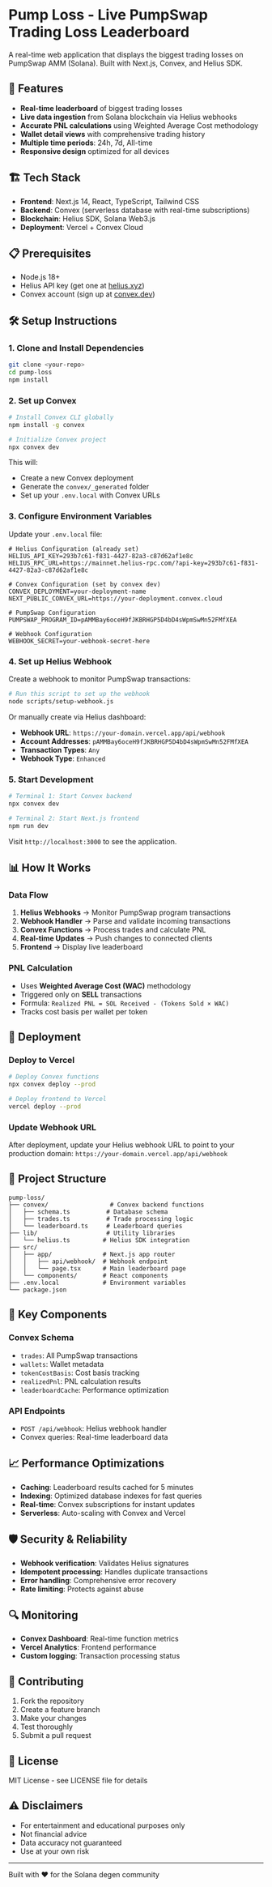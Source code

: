 # Pump Loss - Live PumpSwap Trading Loss Leaderboard

A real-time web application that displays the biggest trading losses on PumpSwap AMM (Solana). Built with Next.js, Convex, and Helius SDK.

## 🚀 Features

- **Real-time leaderboard** of biggest trading losses
- **Live data ingestion** from Solana blockchain via Helius webhooks
- **Accurate PNL calculations** using Weighted Average Cost methodology
- **Wallet detail views** with comprehensive trading history
- **Multiple time periods**: 24h, 7d, All-time
- **Responsive design** optimized for all devices

## 🏗️ Tech Stack

- **Frontend**: Next.js 14, React, TypeScript, Tailwind CSS
- **Backend**: Convex (serverless database with real-time subscriptions)
- **Blockchain**: Helius SDK, Solana Web3.js
- **Deployment**: Vercel + Convex Cloud

## 📋 Prerequisites

- Node.js 18+
- Helius API key (get one at [helius.xyz](https://helius.xyz))
- Convex account (sign up at [convex.dev](https://convex.dev))

## 🛠️ Setup Instructions

### 1. Clone and Install Dependencies

```bash
git clone <your-repo>
cd pump-loss
npm install
```

### 2. Set up Convex

```bash
# Install Convex CLI globally
npm install -g convex

# Initialize Convex project
npx convex dev
```

This will:
- Create a new Convex deployment
- Generate the `convex/_generated` folder
- Set up your `.env.local` with Convex URLs

### 3. Configure Environment Variables

Update your `.env.local` file:

```env
# Helius Configuration (already set)
HELIUS_API_KEY=293b7c61-f831-4427-82a3-c87d62af1e8c
HELIUS_RPC_URL=https://mainnet.helius-rpc.com/?api-key=293b7c61-f831-4427-82a3-c87d62af1e8c

# Convex Configuration (set by convex dev)
CONVEX_DEPLOYMENT=your-deployment-name
NEXT_PUBLIC_CONVEX_URL=https://your-deployment.convex.cloud

# PumpSwap Configuration
PUMPSWAP_PROGRAM_ID=pAMMBay6oceH9fJKBRHGP5D4bD4sWpmSwMn52FMfXEA

# Webhook Configuration
WEBHOOK_SECRET=your-webhook-secret-here
```

### 4. Set up Helius Webhook

Create a webhook to monitor PumpSwap transactions:

```bash
# Run this script to set up the webhook
node scripts/setup-webhook.js
```

Or manually create via Helius dashboard:
- **Webhook URL**: `https://your-domain.vercel.app/api/webhook`
- **Account Addresses**: `pAMMBay6oceH9fJKBRHGP5D4bD4sWpmSwMn52FMfXEA`
- **Transaction Types**: `Any`
- **Webhook Type**: `Enhanced`

### 5. Start Development

```bash
# Terminal 1: Start Convex backend
npx convex dev

# Terminal 2: Start Next.js frontend
npm run dev
```

Visit `http://localhost:3000` to see the application.

## 📊 How It Works

### Data Flow

1. **Helius Webhooks** → Monitor PumpSwap program transactions
2. **Webhook Handler** → Parse and validate incoming transactions
3. **Convex Functions** → Process trades and calculate PNL
4. **Real-time Updates** → Push changes to connected clients
5. **Frontend** → Display live leaderboard

### PNL Calculation

- Uses **Weighted Average Cost (WAC)** methodology
- Triggered only on **SELL** transactions
- Formula: `Realized PNL = SOL Received - (Tokens Sold × WAC)`
- Tracks cost basis per wallet per token

## 🚀 Deployment

### Deploy to Vercel

```bash
# Deploy Convex functions
npx convex deploy --prod

# Deploy frontend to Vercel
vercel deploy --prod
```

### Update Webhook URL

After deployment, update your Helius webhook URL to point to your production domain:
`https://your-domain.vercel.app/api/webhook`

## 📁 Project Structure

```
pump-loss/
├── convex/                 # Convex backend functions
│   ├── schema.ts          # Database schema
│   ├── trades.ts          # Trade processing logic
│   └── leaderboard.ts     # Leaderboard queries
├── lib/                   # Utility libraries
│   └── helius.ts         # Helius SDK integration
├── src/
│   ├── app/              # Next.js app router
│   │   ├── api/webhook/  # Webhook endpoint
│   │   └── page.tsx      # Main leaderboard page
│   └── components/       # React components
├── .env.local            # Environment variables
└── package.json
```

## 🔧 Key Components

### Convex Schema
- `trades`: All PumpSwap transactions
- `wallets`: Wallet metadata
- `tokenCostBasis`: Cost basis tracking
- `realizedPnl`: PNL calculation results
- `leaderboardCache`: Performance optimization

### API Endpoints
- `POST /api/webhook`: Helius webhook handler
- Convex queries: Real-time leaderboard data

## 📈 Performance Optimizations

- **Caching**: Leaderboard results cached for 5 minutes
- **Indexing**: Optimized database indexes for fast queries
- **Real-time**: Convex subscriptions for instant updates
- **Serverless**: Auto-scaling with Convex and Vercel

## 🛡️ Security & Reliability

- **Webhook verification**: Validates Helius signatures
- **Idempotent processing**: Handles duplicate transactions
- **Error handling**: Comprehensive error recovery
- **Rate limiting**: Protects against abuse

## 🔍 Monitoring

- **Convex Dashboard**: Real-time function metrics
- **Vercel Analytics**: Frontend performance
- **Custom logging**: Transaction processing status

## 🤝 Contributing

1. Fork the repository
2. Create a feature branch
3. Make your changes
4. Test thoroughly
5. Submit a pull request

## 📄 License

MIT License - see LICENSE file for details

## ⚠️ Disclaimers

- For entertainment and educational purposes only
- Not financial advice
- Data accuracy not guaranteed
- Use at your own risk

---

Built with ❤️ for the Solana degen community